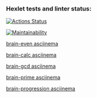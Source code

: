 ### Hexlet tests and linter status:

[![Actions Status](https://github.com/alllenk1/frontend-project-44/actions/workflows/hexlet-check.yml/badge.svg)](https://github.com/alllenk1/frontend-project-44/actions)

[![Maintainability](https://api.codeclimate.com/v1/badges/c4b3ea3a3cbac318b560/maintainability)](https://codeclimate.com/github/alllenk1/frontend-project-44/maintainability)

[brain-even asciinema](https://asciinema.org/a/K5zrOEfB9QsjDi6dxTw0IxAEo)

[brain-calc asciinema](https://asciinema.org/a/GL6ZhaWSUgtYsDzi2mE6e1SsJ)

[brain-gcd asciinema](https://asciinema.org/a/ITeTkB5tC5xy1i6LYCPkPcief)

[brain-prime asciinema](https://asciinema.org/a/sdCu4FECmjxy7YnkTVNWohugH)

[brain-progression asciinema](https://asciinema.org/a/XL4VBrK6wjGZa8DXrqP6S3pdP)
